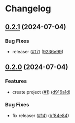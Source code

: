 # Changelog

## [0.2.1](https://github.com/halcyon-org/belifeline-lp/compare/belifeline-lp-v0.2.0...belifeline-lp-v0.2.1) (2024-07-04)


### Bug Fixes

* releaser ([#17](https://github.com/halcyon-org/belifeline-lp/issues/17)) ([9236e99](https://github.com/halcyon-org/belifeline-lp/commit/9236e99b139948b53a409c4b803087bd74ba3a05))

## [0.2.0](https://github.com/halcyon-org/belifeline-lp/compare/belifeline-lp-v0.1.0...belifeline-lp-v0.2.0) (2024-07-04)


### Features

* create project ([#1](https://github.com/halcyon-org/belifeline-lp/issues/1)) ([d916a1d](https://github.com/halcyon-org/belifeline-lp/commit/d916a1d4cfb8d0d0786fd50c65e820d9c6fc28fd))


### Bug Fixes

* fix releaser ([#14](https://github.com/halcyon-org/belifeline-lp/issues/14)) ([bf84e84](https://github.com/halcyon-org/belifeline-lp/commit/bf84e84c93f2fa29c40ce7c27083e2772c80fdbe))
